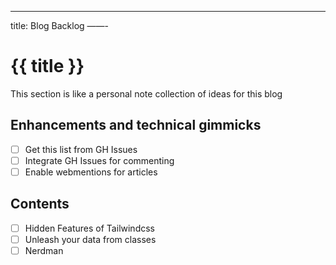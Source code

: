 ---
title: Blog Backlog
——-

# {{ title }}

This section is like a personal note collection of ideas for this blog

## Enhancements and technical gimmicks

- [ ] Get this list from GH Issues
- [ ] Integrate GH Issues for commenting
- [ ] Enable webmentions for articles

## Contents

- [ ] Hidden Features of Tailwindcss
- [ ] Unleash your data from classes
- [ ] Nerdman